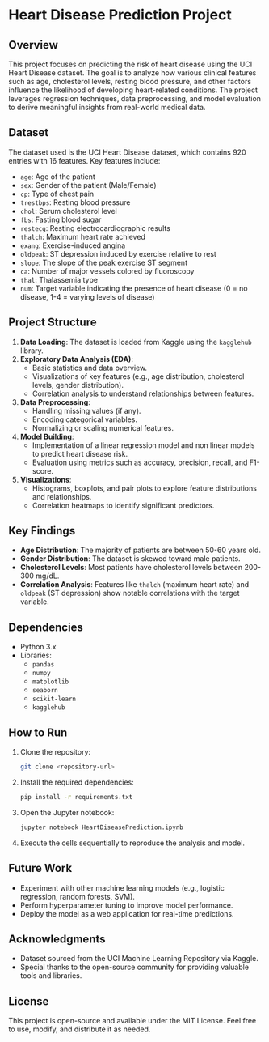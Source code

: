 # Heart Disease Prediction Project

## Overview
This project focuses on predicting the risk of heart disease using the UCI Heart Disease dataset. The goal is to analyze how various clinical features such as age, cholesterol levels, resting blood pressure, and other factors influence the likelihood of developing heart-related conditions. The project leverages regression techniques, data preprocessing, and model evaluation to derive meaningful insights from real-world medical data.

## Dataset
The dataset used is the UCI Heart Disease dataset, which contains 920 entries with 16 features. Key features include:
- `age`: Age of the patient
- `sex`: Gender of the patient (Male/Female)
- `cp`: Type of chest pain
- `trestbps`: Resting blood pressure
- `chol`: Serum cholesterol level
- `fbs`: Fasting blood sugar
- `restecg`: Resting electrocardiographic results
- `thalch`: Maximum heart rate achieved
- `exang`: Exercise-induced angina
- `oldpeak`: ST depression induced by exercise relative to rest
- `slope`: The slope of the peak exercise ST segment
- `ca`: Number of major vessels colored by fluoroscopy
- `thal`: Thalassemia type
- `num`: Target variable indicating the presence of heart disease (0 = no disease, 1-4 = varying levels of disease)

## Project Structure
1. **Data Loading**: The dataset is loaded from Kaggle using the `kagglehub` library.
2. **Exploratory Data Analysis (EDA)**:
   - Basic statistics and data overview.
   - Visualizations of key features (e.g., age distribution, cholesterol levels, gender distribution).
   - Correlation analysis to understand relationships between features.
3. **Data Preprocessing**:
   - Handling missing values (if any).
   - Encoding categorical variables.
   - Normalizing or scaling numerical features.
4. **Model Building**:
   - Implementation of a linear regression model and non linear models to predict heart disease risk.
   - Evaluation using metrics such as accuracy, precision, recall, and F1-score.
5. **Visualizations**:
   - Histograms, boxplots, and pair plots to explore feature distributions and relationships.
   - Correlation heatmaps to identify significant predictors.

## Key Findings
- **Age Distribution**: The majority of patients are between 50-60 years old.
- **Gender Distribution**: The dataset is skewed toward male patients.
- **Cholesterol Levels**: Most patients have cholesterol levels between 200-300 mg/dL.
- **Correlation Analysis**: Features like `thalch` (maximum heart rate) and `oldpeak` (ST depression) show notable correlations with the target variable.

## Dependencies
- Python 3.x
- Libraries:
  - `pandas`
  - `numpy`
  - `matplotlib`
  - `seaborn`
  - `scikit-learn`
  - `kagglehub`

## How to Run
1. Clone the repository:
   ```bash
   git clone <repository-url>
   ```
2. Install the required dependencies:
   ```bash
   pip install -r requirements.txt
   ```
3. Open the Jupyter notebook:
   ```bash
   jupyter notebook HeartDiseasePrediction.ipynb
   ```
4. Execute the cells sequentially to reproduce the analysis and model.

## Future Work
- Experiment with other machine learning models (e.g., logistic regression, random forests, SVM).
- Perform hyperparameter tuning to improve model performance.
- Deploy the model as a web application for real-time predictions.

## Acknowledgments
- Dataset sourced from the UCI Machine Learning Repository via Kaggle.
- Special thanks to the open-source community for providing valuable tools and libraries.

## License
This project is open-source and available under the MIT License. Feel free to use, modify, and distribute it as needed.
